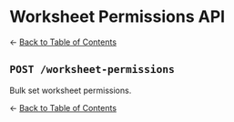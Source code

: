 # Worksheet Permissions API

&larr; [Back to Table of Contents](index.md)
## `POST /worksheet-permissions`

Bulk set worksheet permissions.


&larr; [Back to Table of Contents](index.md)
